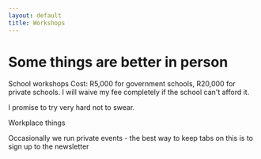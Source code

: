 ```yaml
---
layout: default
title: Workshops
---
```

# Some things are better in person

School workshops
Cost: R5,000 for government schools, R20,000 for private schools.
I will waive my fee completely if the school can't afford it.

I promise to try very hard not to swear.

Workplace things

Occasionally we run private events - the best way to keep tabs on this is to sign up to the newsletter
